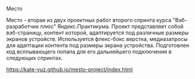 Место

Место - вторая из двух проектных работ второго спринта курса "Вэб-разработчик плюс" Яндекс.Практикума. Проект представляет собой вэб-страницу, контент которой, адаптируется под различные размеры экранов устройств. Используется флекс-бокс верстка, медиазапросы для адаптации контента под размеры экрана устройства. Подготовлен код всплывающего попапа для его дальнейшего подключения в следующих спринтах.

https://kate-yuz.github.io/mesto-project/index.html



